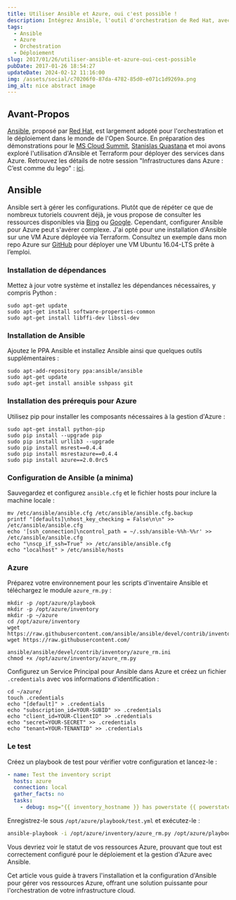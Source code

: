 ```yaml
---
title: Utiliser Ansible et Azure, oui c'est possible !
description: Intégrez Ansible, l'outil d'orchestration de Red Hat, avec Azure pour le déploiement et la gestion de vos infrastructures cloud.
tags:
  - Ansible
  - Azure
  - Orchestration
  - Déploiement
slug: 2017/01/26/utiliser-ansible-et-azure-oui-cest-possible
pubDate: 2017-01-26 18:54:27
updateDate: 2024-02-12 11:16:00
img: /assets/social/c70206f0-87da-4782-85d0-e071c1d9269a.png
img_alt: nice abstract image
---
```


## Avant-Propos

[Ansible](https://www.ansible.com/), proposé par [Red Hat](https://www.redhat.com/fr), est largement adopté pour l'orchestration et le déploiement dans le monde de l'Open Source. En préparation des démonstrations pour le [MS Cloud Summit](https://mscloudsummit.fr/fr/accueil/), [Stanislas Quastana](https://stanislas.io/) et moi avons exploré l'utilisation d'Ansible et Terraform pour déployer des services dans Azure. Retrouvez les détails de notre session "Infrastructures dans Azure : C’est comme du lego" : [ici](http://aka.ms/cloudsummitlego).

## Ansible

Ansible sert à gérer les configurations. Plutôt que de répéter ce que de nombreux tutoriels couvrent déjà, je vous propose de consulter les ressources disponibles via [Bing](https://www.bing.com/search?q=tutorial+installation+ansible&go=Envoyer&qs=n&form=QBLH&sp=-1&pq=tutorial+installation+ansible&sc=3-24&sk=&cvid=12AEAA43E790440088D942223E35173A) ou [Google](https://www.google.fr/#q=tutorial+install+ansible). Cependant, configurer Ansible pour Azure peut s'avérer complexe. J'ai opté pour une installation d'Ansible sur une VM Azure déployée via Terraform. Consultez un exemple dans mon repo Azure sur [GitHub](https://github.com/EtienneDeneuve/Azure/tree/master/Terraform/01%20-%20IaaS) pour déployer une VM Ubuntu 16.04-LTS prête à l’emploi.

### Installation de dépendances

Mettez à jour votre système et installez les dépendances nécessaires, y compris Python :

```shell
sudo apt-get update
sudo apt-get install software-properties-common
sudo apt-get install libffi-dev libssl-dev
```

### Installation de Ansible

Ajoutez le PPA Ansible et installez Ansible ainsi que quelques outils supplémentaires :

```shell
sudo apt-add-repository ppa:ansible/ansible
sudo apt-get update
sudo apt-get install ansible sshpass git
```

### Installation des prérequis pour Azure

Utilisez pip pour installer les composants nécessaires à la gestion d'Azure :

```shell
sudo apt-get install python-pip
sudo pip install --upgrade pip
sudo pip install urllib3 --upgrade
sudo pip install msrest==0.4.4
sudo pip install msrestazure==0.4.4
sudo pip install azure==2.0.0rc5
```

### Configuration de Ansible (a minima)

Sauvegardez et configurez `ansible.cfg` et le fichier hosts pour inclure la machine locale :

```shell
mv /etc/ansible/ansible.cfg /etc/ansible/ansible.cfg.backup
printf "[defaults]\nhost_key_checking = False\n\n" >> /etc/ansible/ansible.cfg
echo '[ssh_connection]\ncontrol_path = ~/.ssh/ansible-%%h-%%r' >> /etc/ansible/ansible.cfg
echo "\nscp_if_ssh=True" >> /etc/ansible/ansible.cfg
echo "localhost" > /etc/ansible/hosts
```

### Azure

Préparez votre environnement pour les scripts d'inventaire Ansible et téléchargez le module `azure_rm.py` :

```shell
mkdir -p /opt/azure/playbook
mkdir -p /opt/azure/inventory
mkdir -p ~/azure
cd /opt/azure/inventory
wget https://raw.githubusercontent.com/ansible/ansible/devel/contrib/inventory/azure_rm.py
wget https://raw.githubusercontent.com/

ansible/ansible/devel/contrib/inventory/azure_rm.ini
chmod +x /opt/azure/inventory/azure_rm.py
```

Configurez un Service Principal pour Ansible dans Azure et créez un fichier `.credentials` avec vos informations d'identification :

```shell
cd ~/azure/
touch .credentials
echo "[default]" > .credentials
echo "subscription_id=YOUR-SUBID" >> .credentials
echo "client_id=YOUR-ClientID" >> .credentials
echo "secret=YOUR-SECRET" >> .credentials
echo "tenant=YOUR-TENANTID" >> .credentials
```

### Le test

Créez un playbook de test pour vérifier votre configuration et lancez-le :

```yaml
- name: Test the inventory script
  hosts: azure
  connection: local
  gather_facts: no
  tasks:
    - debug: msg="{{ inventory_hostname }} has powerstate {{ powerstate }}"
```

Enregistrez-le sous `/opt/azure/playbook/test.yml` et exécutez-le :

```bash
ansible-playbook -i /opt/azure/inventory/azure_rm.py /opt/azure/playbook/test.yml
```

Vous devriez voir le statut de vos ressources Azure, prouvant que tout est correctement configuré pour le déploiement et la gestion d'Azure avec Ansible.

Cet article vous guide à travers l'installation et la configuration d'Ansible pour gérer vos ressources Azure, offrant une solution puissante pour l'orchestration de votre infrastructure cloud.
